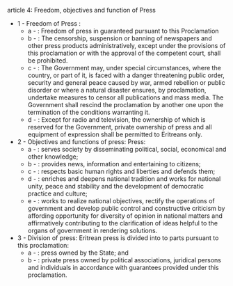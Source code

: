 article 4: Freedom, objectives and function of Press 

<ul>
			<li>1 - Freedom of Press : <ul>
						<li>a - : Freedom of press in guaranteed pursuant to this Proclamation<ul>
						</ul></li>						<li>b - : The censorship, suspension or banning of newspapers and other press products administratively, except under the provisions of this proclamation or with the approval of the competent court, shall be prohibited.<ul>
						</ul></li>						<li>c - : The Government may, under special circumstances, where the country, or part of it, is faced with a danger threatening public order, security and general peace caused by war, armed rebellion or public disorder or where a natural disaster ensures, by proclamation, undertake measures to censor all publications and mass media. The Government shall rescind the proclamation by another one upon the termination of the conditions warranting it.<ul>
						</ul></li>						<li>d - : Except for radio and television, the ownership of which is reserved for the Government, private ownership of press and all equipment of expression shall be permitted to Eritreans only. <ul>
						</ul></li>			</ul></li>			<li>2 - Objectives and functions of press: Press:<ul>
						<li>a - : serves society by disseminating political, social, economical and other knowledge;<ul>
						</ul></li>						<li>b - : provides news, information and entertaining to citizens;<ul>
						</ul></li>						<li>c - : respects basic human rights and liberties and defends them;<ul>
						</ul></li>						<li>d - : enriches and deepens national tradition and works for national unity, peace and stability and the development of democratic practice and culture;<ul>
						</ul></li>						<li>e - : works to realize national objectives, rectify the operations of government and develop public control and constructive criticism by affording opportunity for diversity of opinion in national matters and affirmatively contributing to the clarification of ideas helpful to the organs of government in rendering solutions.<ul>
						</ul></li>			</ul></li>			<li>3 - Division of press: Eritrean press is divided into to parts pursuant to this proclamation: 
<ul>
						<li>a - : press owned by the State; and<ul>
						</ul></li>						<li>b - : private press owned by political associations, juridical persons and individuals in accordance with guarantees provided under this proclamation.<ul>
						</ul></li>			</ul></li></ul>